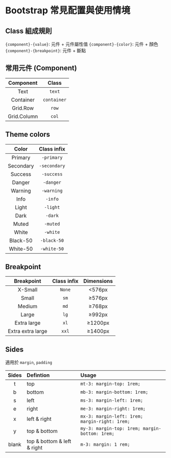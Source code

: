 # Bootstrap 常見配置與使用情境

## Class 組成規則

`{component}-{value}`: 元件 + 元件屬性值
`{component}-{color}`: 元件 + 顏色
`{component}-{breakpoint}`: 元件 + 斷點

## 常用元件 (Component)

|  Component  |    Class    |
|:-----------:|:-----------:|
|    Text     |   `text`    |
|  Container  | `container` |
|  Grid.Row   |    `row`    |
| Grid.Column |    `col`    |

## Theme colors

|   Color   | Class infix  |
|:---------:|:------------:|
|  Primary  |  `-primary`  |
| Secondary | `-secondary` |
|  Success  |  `-success`  |
|  Danger   |  `-danger`   |
|  Warning  |  `-warning`  |
|   Info    |   `-info`    |
|   Light   |   `-light`   |
|   Dark    |   `-dark`    |
|   Muted   |   `-muted`   |
|   White   |   `-white`   |
| Black-50  | `-black-50`  |
| White-50  | `-white-50`  |

## Breakpoint

|    Breakpoint     | Class infix | Dimensions |
|:-----------------:|:-----------:|:----------:|
|      X-Small      |   `None`    |   <576px   |
|       Small       |    `sm`     |   ≥576px   |
|      Medium       |    `md`     |   ≥768px   |
|       Large       |    `lg`     |   ≥992px   |
|    Extra large    |    `xl`     |  ≥1200px   |
| Extra extra large |    `xxl`    |  ≥1400px   |

## Sides

適用於 `margin`, `padding`

| Sides | Defintion                   | Usage                                          |
|:-----:|:----------------------------|:-----------------------------------------------|
|   t   | top                         | `mt-3: margin-top: 1rem;`                      |
|   b   | bottom                      | `mb-3: margin-bottom: 1rem;`                   |
|   s   | left                        | `ms-3: margin-left: 1rem;`                     |
|   e   | right                       | `me-3: margin-right: 1rem;`                    |
|   x   | left & right                | `mx-3: margin-left: 1rem; margin-right: 1rem;` |
|   y   | top & bottom                | `my-3: margin-top: 1rem; margin-bottom: 1rem;` |
| blank | top & bottom & left & right | `m-3: margin: 1 rem;`                          |

